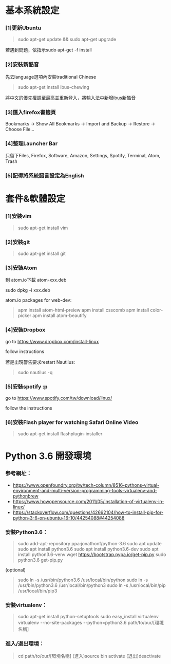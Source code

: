 # 基本系統設定

### [1]更新Ubuntu

> sudo apt-get update && sudo apt-get upgrade

若遇到問題，依指示sudo apt-get -f install

### [2]安裝新酷音

先去language選項內安裝traditional Chinese

> sudo apt-get install ibus-chewing

將中文的優先權調至最高並重新登入，將輸入法中新增ibus新酷音

### [3]匯入firefox書籤頁

Bookmarks -> Show All Bookmarks -> Import and Backup -> Restore -> Choose File...

### [4]整理Launcher Bar

只留下Files, Firefox, Software, Amazon, Settings, Spotify, Terminal, Atom, Trash

### [5]記得將系統語言設定為English

# 套件&軟體設定

### [1]安裝vim

> sudo apt-get install vim

### [2]安裝git

> sudo apt-get install git

### [3]安裝Atom

到 atom.io下載 atom-xxx.deb

sudo dpkg -i xxx.deb

atom.io packages for web-dev:
> apm install atom-html-preiew
> apm install csscomb
> apm install color-picker
> apm install atom-beautify

### [4]安裝Dropbox

go to https://www.dropbox.com/install-linux

follow instructions

若是出現警告要求restart Nautilus:

> sudo nautilus -q

### [5]安裝spotify :p

go to https://www.spotify.com/tw/download/linux/

follow the instructions

### [6]安裝Flash player for watching Safari Online Video

> sudo apt-get install flashplugin-installer

# Python 3.6 開發環境

### 參考網址：
- https://www.openfoundry.org/tw/tech-column/8516-pythons-virtual-environment-and-multi-version-programming-tools-virtualenv-and-pythonbrew
- https://www.howopensource.com/2011/05/installation-of-virtualenv-in-linux/
- https://stackoverflow.com/questions/42662104/how-to-install-pip-for-python-3-6-on-ubuntu-16-10/44254088#44254088

### 安裝Python3.6：
> sudo add-apt-repository ppa:jonathonf/python-3.6
> sudo apt update
> sudo apt install python3.6
> sudo apt install python3.6-dev
> sudo apt install python3.6-venv
> wget https://bootstrap.pypa.io/get-pip.py
> sudo python3.6 get-pip.py

(optional)
> sudo ln -s /usr/bin/python3.6 /usr/local/bin/python
> sudo ln -s /usr/bin/python3.6 /usr/local/bin/python3
> sudo ln -s /usr/local/bin/pip /usr/local/bin/pip3

### 安裝virtualenv：
> sudo apt-get install python-setuptools
> sudo easy_install virtualenv
> virtualenv --no-site-packages --python=python3.6 path/to/our/[環境名稱]

### 進入/退出環境：
> cd path/to/our/[環境名稱]
> (進入)source bin activate
> (退出)deactivate
